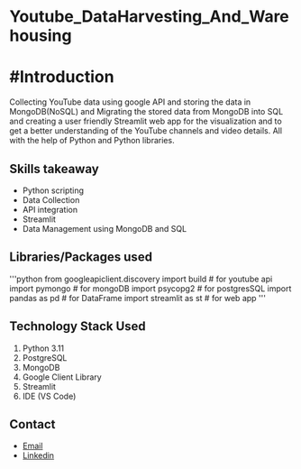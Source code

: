 # Youtube_DataHarvesting_And_Warehousing

# #Introduction
Collecting YouTube data using google API and storing the data in MongoDB(NoSQL) and Migrating the stored data from MongoDB into SQL and creating a user friendly Streamlit web app for the visualization and to get a better understanding of the YouTube channels and video details.  All with the help of Python and Python libraries.

## Skills takeaway

- Python scripting
- Data Collection
- API integration
- Streamlit
- Data Management using MongoDB and SQL

## Libraries/Packages used

'''python
from googleapiclient.discovery import build  # for youtube api
import pymongo  # for mongoDB
import psycopg2  # for postgresSQL
import pandas as pd  # for DataFrame
import streamlit as st  # for web app
'''

## Technology Stack Used

1. Python 3.11
2. PostgreSQL
3. MongoDB
4. Google Client Library
5. Streamlit
6. IDE (VS Code)

## Contact

- [Email](arvindvenkat1701ad@gmail.com)
- [Linkedin](linkedin.com/in/arvind-venkateshwaran-97973423a)
